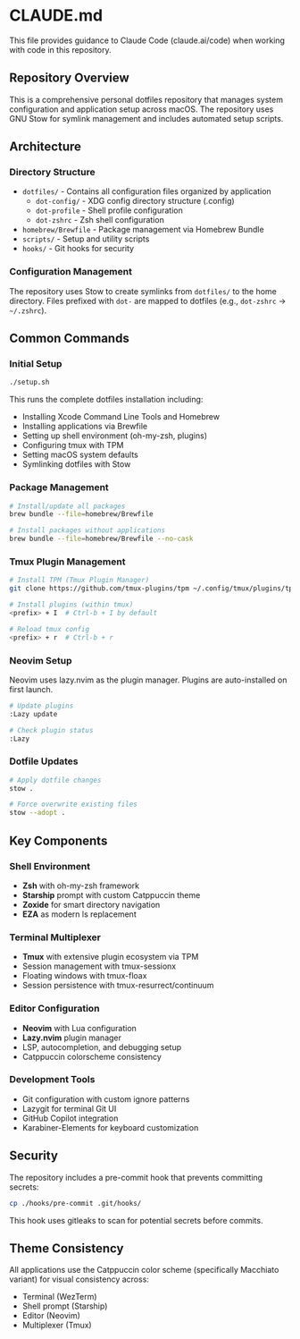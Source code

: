 # CLAUDE.md

This file provides guidance to Claude Code (claude.ai/code) when working with code in this repository.

## Repository Overview

This is a comprehensive personal dotfiles repository that manages system configuration and application setup across macOS. The repository uses GNU Stow for symlink management and includes automated setup scripts.

## Architecture

### Directory Structure
- `dotfiles/` - Contains all configuration files organized by application
  - `dot-config/` - XDG config directory structure (.config)
  - `dot-profile` - Shell profile configuration
  - `dot-zshrc` - Zsh shell configuration
- `homebrew/Brewfile` - Package management via Homebrew Bundle
- `scripts/` - Setup and utility scripts
- `hooks/` - Git hooks for security

### Configuration Management
The repository uses Stow to create symlinks from `dotfiles/` to the home directory. Files prefixed with `dot-` are mapped to dotfiles (e.g., `dot-zshrc` → `~/.zshrc`).

## Common Commands

### Initial Setup
```bash
./setup.sh
```
This runs the complete dotfiles installation including:
- Installing Xcode Command Line Tools and Homebrew
- Installing applications via Brewfile
- Setting up shell environment (oh-my-zsh, plugins)
- Configuring tmux with TPM
- Setting macOS system defaults
- Symlinking dotfiles with Stow

### Package Management
```bash
# Install/update all packages
brew bundle --file=homebrew/Brewfile

# Install packages without applications
brew bundle --file=homebrew/Brewfile --no-cask
```

### Tmux Plugin Management
```bash
# Install TPM (Tmux Plugin Manager)
git clone https://github.com/tmux-plugins/tpm ~/.config/tmux/plugins/tpm

# Install plugins (within tmux)
<prefix> + I  # Ctrl-b + I by default

# Reload tmux config
<prefix> + r  # Ctrl-b + r
```

### Neovim Setup
Neovim uses lazy.nvim as the plugin manager. Plugins are auto-installed on first launch.
```bash
# Update plugins
:Lazy update

# Check plugin status
:Lazy
```

### Dotfile Updates
```bash
# Apply dotfile changes
stow .

# Force overwrite existing files
stow --adopt .
```

## Key Components

### Shell Environment
- **Zsh** with oh-my-zsh framework
- **Starship** prompt with custom Catppuccin theme
- **Zoxide** for smart directory navigation
- **EZA** as modern ls replacement

### Terminal Multiplexer
- **Tmux** with extensive plugin ecosystem via TPM
- Session management with tmux-sessionx
- Floating windows with tmux-floax
- Session persistence with tmux-resurrect/continuum

### Editor Configuration
- **Neovim** with Lua configuration
- **Lazy.nvim** plugin manager
- LSP, autocompletion, and debugging setup
- Catppuccin colorscheme consistency

### Development Tools
- Git configuration with custom ignore patterns
- Lazygit for terminal Git UI
- GitHub Copilot integration
- Karabiner-Elements for keyboard customization

## Security

The repository includes a pre-commit hook that prevents committing secrets:
```bash
cp ./hooks/pre-commit .git/hooks/
```

This hook uses gitleaks to scan for potential secrets before commits.

## Theme Consistency

All applications use the Catppuccin color scheme (specifically Macchiato variant) for visual consistency across:
- Terminal (WezTerm)
- Shell prompt (Starship)
- Editor (Neovim)
- Multiplexer (Tmux)
